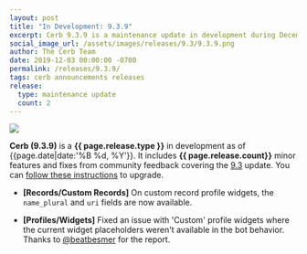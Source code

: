 ```yaml
---
layout: post
title: "In Development: 9.3.9"
excerpt: Cerb 9.3.9 is a maintenance update in development during December 2019 with 2 minor features and fixes from community feedback.
social_image_url: /assets/images/releases/9.3/9.3.9.png
author: The Cerb Team
date: 2019-12-03 00:00:00 -0700
permalink: /releases/9.3.9/
tags: cerb announcements releases
release:
  type: maintenance update
  count: 2
---
```


<div class="cerb-screenshot">
<img src="{{page.social_image_url}}" class="screenshot">
</div>

**Cerb (9.3.9)** is a **{{ page.release.type }}** in development as of {{page.date|date:'%B %d, %Y'}}. It includes **{{ page.release.count}}** minor features and fixes from community feedback covering the [9.3](/releases/9.3/) update.  You can [follow these instructions](/docs/upgrading/) to upgrade.

* **[Records/Custom Records]** On custom record profile widgets, the `name_plural` and `uri` fields are now available.

* **[Profiles/Widgets]** Fixed an issue with 'Custom' profile widgets where the current widget placeholders weren't available in the bot behavior. Thanks to [@beatbesmer](https://github.com/beatbesmer) for the report.

